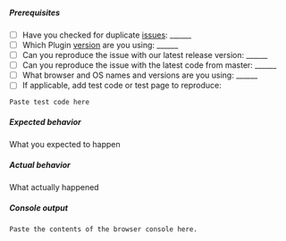 <!-- If you are raising a bug playing a stream, you must fill out the following or your issue may not be responded to. For features or improvements, you may delete this. -->
##### Prerequisites
- [ ] Have you checked for duplicate [issues](https://github.com/kaltura/kaltura-player-js/issues): ______
- [ ] Which Plugin [version](https://github.com/kaltura/kaltura-player-js/releases) are you using: ______
- [ ] Can you reproduce the issue with our latest release version: ______
- [ ] Can you reproduce the issue with the latest code from master: ______
- [ ] What browser and OS names and versions are you using: ______
- [ ] If applicable, add test code or test page to reproduce: 
```
Paste test code here
```

##### Expected behavior
What you expected to happen

##### Actual behavior
What actually happened

##### Console output
```
Paste the contents of the browser console here.
```
